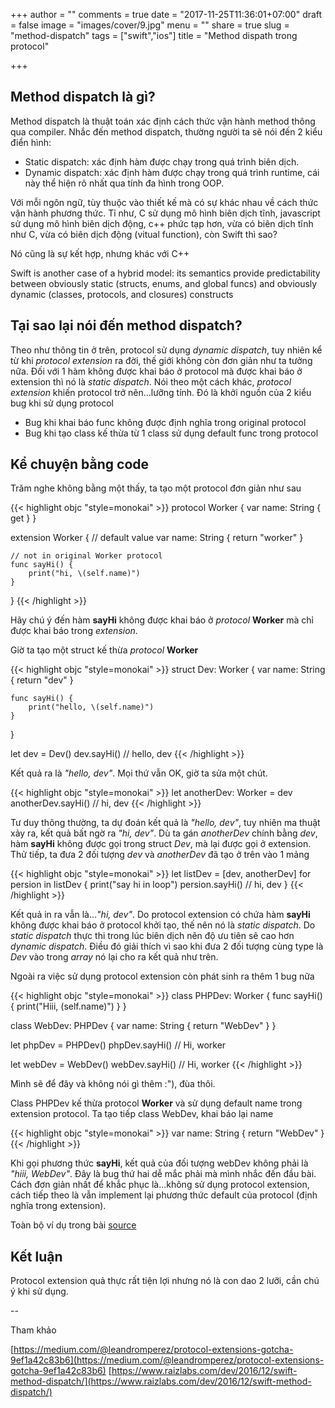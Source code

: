 +++
author = ""
comments = true
date = "2017-11-25T11:36:01+07:00"
draft = false
image = "images/cover/9.jpg"
menu = ""
share = true
slug = "method-dispatch"
tags = ["swift","ios"]
title = "Method dispath trong protocol"

+++

## Method dispatch là gì?

Method dispatch là thuật toán xác định cách thức vận hành method thông qua compiler. Nhắc đến method dispatch, thường người ta sẽ nói đến 2 kiểu điển hình:

* Static dispatch: xác định hàm được chạy trong quá trình biên dịch.
* Dynamic dispatch: xác định hàm được chạy trong quá trình runtime, cái này thể hiện rõ nhất qua tính đa hình trong OOP.

Với mỗi ngôn ngữ, tùy thuộc vào thiết kế mà có sự khác nhau về cách thức vận hành phương thức. Tỉ như, C sử dụng mô hình biên dịch tĩnh, javascript sử dụng mô hình biên dịch động, c++ phức tạp hơn, vừa có biên dịch tĩnh như C, vừa có biên dịch động (vitual function), còn Swift thì sao? 

Nó cũng là sự kết hợp, nhưng khác với C++

>
Swift is another case of a hybrid model: its semantics provide predictability between obviously static (structs, enums, and global funcs) and obviously dynamic (classes, protocols, and closures) constructs


## Tại sao lại nói đến method dispatch?

Theo như thông tin ở trên, protocol sử dụng *dynamic dispatch*, tuy nhiên kể từ khi *protocol extension* ra đời, thế giới không còn đơn giản như ta tưởng nữa.
Đối với 1 hàm không được khai báo ở protocol mà được khai báo ở extension thì nó là *static dispatch*. Nói theo một cách khác, *protocol extension* khiến protocol trở nên...lưỡng tính. Đó là khởi nguồn của 2 kiểu bug khi sử dụng protocol

* Bug khi khai báo func không được định nghĩa trong original protocol
* Bug khi tạo class kế thừa từ 1 class sử dụng default func trong protocol

## Kể chuyện bằng code

Trăm nghe không bằng một thấy, ta tạo một protocol đơn giản như sau

{{< highlight objc "style=monokai" >}}
protocol Worker {
    var name: String { get }
}

extension Worker {
    // default value
    var name: String {
        return "worker"
    }
    
    // not in original Worker protocol
    func sayHi() {
        print("hi, \(self.name)")
    }
}
{{< /highlight >}}

Hãy chú ý đến hàm **sayHi** không được khai báo ở *protocol* **Worker** mà chỉ được khai báo trong *extension*.

Giờ ta tạo một struct kế thừa *protocol* **Worker**

{{< highlight objc "style=monokai" >}}
struct Dev: Worker {
    var name: String {
        return "dev"
    }
    
    func sayHi() {
        print("hello, \(self.name)")
    }
}

let dev = Dev()
dev.sayHi() // hello, dev
{{< /highlight >}}

Kết quả ra là *"hello, dev"*. Mọi thứ vẫn OK, giờ ta sửa một chút.

{{< highlight objc "style=monokai" >}}
let anotherDev: Worker = dev
anotherDev.sayHi() // hi, dev
{{< /highlight >}}

Tư duy thông thường, ta dự đoán kết quả là *"hello, dev"*, tuy nhiên ma thuật xảy ra, kết quả bất ngờ ra *"hi, dev"*. Dù ta gán *anotherDev* chính bằng *dev*, hàm **sayHi** không được gọi trong struct *Dev*, mà lại được gọi ở extension.
Thử tiếp, ta đưa 2 đối tượng *dev* và *anotherDev* đã tạo ở trên vào 1 mảng

{{< highlight objc "style=monokai" >}}
let listDev = [dev, anotherDev]
for persion in listDev {
    print("say hi in loop")
    persion.sayHi() // hi, dev
}
{{< /highlight >}}

Kết quả in ra vẫn là...*"hi, dev"*. Do protocol extension có chứa hàm **sayHi** không được khai báo ở protocol khởi tạo, thế nên nó là *static dispatch*. Do *static dispatch* thực thi trong lúc biên dịch nên độ ưu tiên sẽ cao hơn *dynamic dispatch*. Điều đó giải thích vì sao khi đưa 2 đối tượng cùng type là *Dev* vào trong *array* nó lại cho ra kết quả như trên.

Ngoài ra việc sử dụng protocol extension còn phát sinh ra thêm 1 bug nữa

{{< highlight objc "style=monokai" >}}
class PHPDev: Worker {
    func sayHi() {
        print("Hiii, \(self.name)")
    }
}

class WebDev: PHPDev {
    var name: String {
        return "WebDev"
    }
}

let phpDev = PHPDev()
phpDev.sayHi() // Hi, worker

let webDev = WebDev()
webDev.sayHi() // Hi, worker
{{< /highlight >}}

Mình sẽ để đây và không nói gì thêm :"), đùa thôi.

Class PHPDev kế thừa protocol **Worker** và sử dụng default name trong extension protocol. Ta tạo tiếp class WebDev, khai báo lại name

{{< highlight objc "style=monokai" >}}
var name: String {
    return "WebDev"
}
{{< /highlight >}}

Khi gọi phương thức **sayHi**, kết quả của đối tượng webDev không phải là *"hiii, WebDev"*. Đây là bug thứ hai dễ mắc phải mà mình nhắc đến đầu bài.
Cách đơn giản nhất để khắc phục là...không sử dụng protocol extension, cách tiếp theo là vẫn implement lại phương thức default của protocol (định nghĩa trong extension).

Toàn bộ ví dụ trong bài [source](https://gist.github.com/836c3a99ad12d5d46713542d5afa32f6.git)

## Kết luận

Protocol extension quả thực rất tiện lợi nhưng nó là con dao 2 lưỡi, cần chú ý khi sử dụng.

--

Tham khảo

[https://medium.com/@leandromperez/protocol-extensions-gotcha-9ef1a42c83b6](https://medium.com/@leandromperez/protocol-extensions-gotcha-9ef1a42c83b6)
[https://www.raizlabs.com/dev/2016/12/swift-method-dispatch/](https://www.raizlabs.com/dev/2016/12/swift-method-dispatch/)


